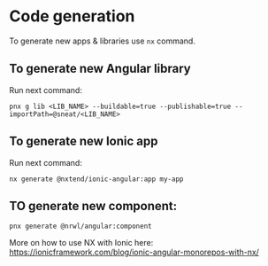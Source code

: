 # Code generation
To generate new apps & libraries use `nx` command.

## To generate new Angular library
Run next command:
```shell
pnx g lib <LIB_NAME> --buildable=true --publishable=true --importPath=@sneat/<LIB_NAME>
```


## To generate new Ionic app
Run next command:
```shell
nx generate @nxtend/ionic-angular:app my-app
```

## TO generate new component:
```shell
pnx generate @nrwl/angular:component
```

More on how to use NX with Ionic here: https://ionicframework.com/blog/ionic-angular-monorepos-with-nx/
